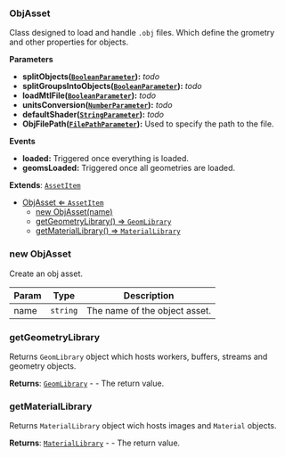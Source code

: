 <a name="ObjAsset"></a>

### ObjAsset 
Class designed to load and handle `.obj` files.
Which define the grometry and other properties for objects.

**Parameters**
* **splitObjects([`BooleanParameter`](api/SceneTree/Parameters/BooleanParameter.md)):** _todo_
* **splitGroupsIntoObjects([`BooleanParameter`](api/SceneTree/Parameters/BooleanParameter.md)):** _todo_
* **loadMtlFile([`BooleanParameter`](api/SceneTree/Parameters/BooleanParameter.md)):** _todo_
* **unitsConversion([`NumberParameter`](api/SceneTree/Parameters/NumberParameter.md)):** _todo_
* **defaultShader([`StringParameter`](api/SceneTree/Parameters/StringParameter.md)):** _todo_
* **ObjFilePath([`FilePathParameter`](api/SceneTree/Parameters/FilePathParameter.md)):** Used to specify the path to the file.

**Events**
* **loaded:** Triggered once everything is loaded.
* **geomsLoaded:** Triggered once all geometries are loaded.


**Extends**: <code>[AssetItem](api/SceneTree/AssetItem.md)</code>  

* [ObjAsset ⇐ <code>AssetItem</code>](#ObjAsset)
    * [new ObjAsset(name)](#new-ObjAsset)
    * [getGeometryLibrary() ⇒ <code>GeomLibrary</code>](#getGeometryLibrary)
    * [getMaterialLibrary() ⇒ <code>MaterialLibrary</code>](#getMaterialLibrary)

<a name="new_ObjAsset_new"></a>

### new ObjAsset
Create an obj asset.


| Param | Type | Description |
| --- | --- | --- |
| name | <code>string</code> | The name of the object asset. |

<a name="ObjAsset+getGeometryLibrary"></a>

### getGeometryLibrary
Returns `GeomLibrary` object which hosts workers, buffers, streams and geometry objects.


**Returns**: <code>[GeomLibrary](api/SceneTree/GeomLibrary.md)</code> - - The return value.  
<a name="ObjAsset+getMaterialLibrary"></a>

### getMaterialLibrary
Returns `MaterialLibrary` object wich hosts images and `Material` objects.


**Returns**: <code>[MaterialLibrary](api/SceneTree/MaterialLibrary.md)</code> - - The return value.  
